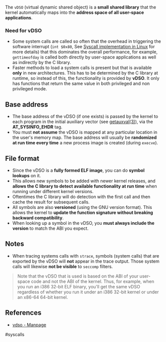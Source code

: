 The `vDSO` (virtual dynamic shared object) is a **small shared library** that the kernel automatically maps into the **address space of all user-space applications**.  
  
### Need for vDSO  
  
- Some system calls are called so often that the overhead in triggering the software interrupt (`int $0x80`, See [Syscall implementation in Linux](./Implementation.md) for more details) that this dominates the overall performance, for example, `gettimeofday` is called both directly by user-space applications as well as indirectly by the C library.   
- Faster methods to load a system calls is present but that is available **only** in new architectures. This has to be determined by the C library at runtime, so instead of this, the functionality is provided by **vDSO**. It only has functions that return the same value in both privileged and non privileged mode.  
## Base address  
  
- The base address of the vDSO (if one exists) is passed by the kernel to each program in the initial auxiliary vector (see [getauxval(3)](https://man7.org/linux/man-pages/man3/getauxval.3.html)), via the **AT_SYSINFO_EHDR** tag.   
- You must **not assume** the vDSO is mapped at any particular location in the user's memory map.  The base address will usually be **randomized at run time every time** a new process image is created (during `execve`).  
## File format  
  
- Since the vDSO is a **fully formed ELF image**, you can do **symbol lookups** on it.    
- This allows new symbols to be added with newer kernel releases, and **allows the C library to detect available functionality at run time** when running under different kernel versions.    
- Oftentimes the C library will do detection with the first call and then cache the result for subsequent calls.  
- All symbols are also **versioned** (using the GNU version format). This allows the kernel to **update the function signature without breaking backward compatibility**.    
- When looking up a symbol in the vDSO, you **must always include the version** to match the ABI you expect.  
## Notes  
  
- When tracing systems calls with `strace`, symbols (system calls) that are exported by the vDSO will **not** appear in the trace output.  Those system calls will likewise **not be visible** to `seccomp` filters.  
  
> Note that the vDSO that is used is based on the ABI of your user-space code and not the ABI of the kernel.  Thus, for example, when you run an i386 32-bit ELF binary, you'll get the same vDSO regardless of whether you run it under an i386 32-bit kernel or under an x86-64 64-bit kernel.  
  
## References  
  
- [vdso - Manpage](https://man7.org/linux/man-pages/man7/vdso.7.html)  
  
#syscalls 